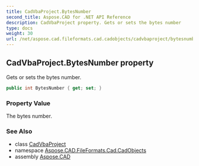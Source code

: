 ```yaml
---
title: CadVbaProject.BytesNumber
second_title: Aspose.CAD for .NET API Reference
description: CadVbaProject property. Gets or sets the bytes number
type: docs
weight: 30
url: /net/aspose.cad.fileformats.cad.cadobjects/cadvbaproject/bytesnumber/
---
```

## CadVbaProject.BytesNumber property

Gets or sets the bytes number.

```csharp
public int BytesNumber { get; set; }
```

### Property Value

The bytes number.

### See Also

* class [CadVbaProject](../)
* namespace [Aspose.CAD.FileFormats.Cad.CadObjects](../../cadvbaproject/)
* assembly [Aspose.CAD](../../../)


